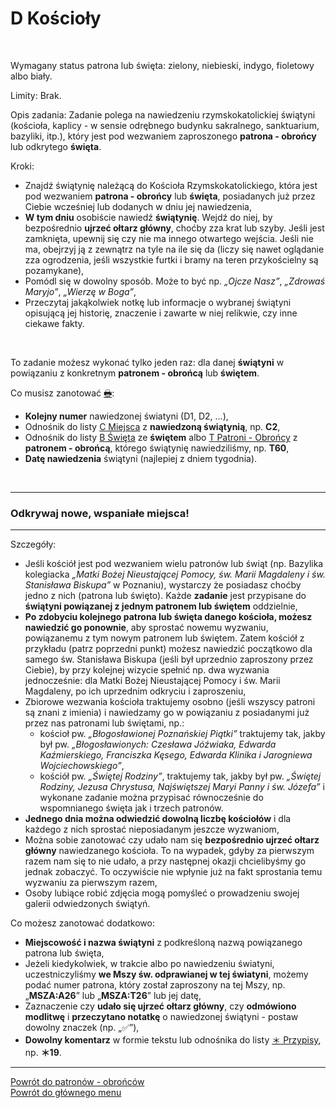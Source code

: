 # <span class="status status-list"><span class="status status-list">D</span> Kościoły</span>
<br />

<span class="status status-title">Wymagany status patrona lub święta:</span> <span class="status status-green">zielony</span>, <span class="status status-blue">niebieski</span>, <span class="status status-indigo">indygo</span>, <span class="status status-violet">fioletowy</span> albo <span class="status status-white">biały</span>.
<br />

<span class="status status-title">Limity:</span> Brak.
<br />

<span class="status status-title">Opis zadania:</span> Zadanie polega na nawiedzeniu rzymskokatolickiej świątyni (kościoła, kaplicy - w sensie odrębnego budynku sakralnego, sanktuarium, bazyliki, itp.), który jest pod wezwaniem zaproszonego **patrona - obrońcy** lub odkrytego **święta**.
<br />

<span class="status status-title">Kroki:</span>
- Znajdź świątynię należącą do Kościoła Rzymskokatolickiego, która jest pod wezwaniem **patrona - obrońcy** lub **święta**, posiadanych już przez Ciebie wcześniej lub dodanych w dniu jej nawiedzenia,
- **W tym dniu** osobiście nawiedź **świątynię**. Wejdź do niej, by bezpośrednio **ujrzeć ołtarz główny**, choćby zza krat lub szyby. Jeśli jest zamknięta, upewnij się czy nie ma innego otwartego wejścia. Jeśli nie ma, obejrzyj ją z zewnątrz na tyle na ile się da (liczy się nawet oglądanie zza ogrodzenia, jeśli wszystkie furtki i bramy na teren przykościelny są pozamykane),
- Pomódl się w dowolny sposób. Może to być np. _„Ojcze Nasz”_, _„Zdrowaś Maryjo”_, _„Wierzę w Boga”_,
- Przeczytaj jakąkolwiek notkę lub informacje o wybranej świątyni opisującą jej historię, znaczenie i zawarte w niej relikwie, czy inne ciekawe fakty.
<br />

<span class="status status-title">To zadanie możesz wykonać tylko jeden raz:</span> dla danej **świątyni** w powiązaniu z konkretnym **patronem - obrońcą** lub **świętem**.
<br />

<span class="status status-title">Co musisz zanotować [🖶](wszystkie_materialy_do_pobrania.md#koscioly):</span>
- **Kolejny numer** nawiedzonej światyni (D1, D2, ...),
- Odnośnik do listy [<span class="status status-list"><span class="status status-list">C</span> Miejsca</span>](miejsca.md) z **nawiedzoną świątynią**, np. **C2**,
- Odnośnik do listy [<span class="status status-list"><span class="status status-white">B</span> Święta</span>](swieta.md) ze **świętem** albo [<span class="status status-list"><span class="status status-blue">T</span> Patroni - Obrońcy</span>](patroni_obroncy.md) z **patronem - obrońcą**, którego świątynię nawiedziliśmy, np. **T60**,
- **Datę nawiedzenia** świątyni (najlepiej z dniem tygodnia).
<br />

---
### <div class="colored centered">Odkrywaj nowe, wspaniałe miejsca!</div>

---
<span class="status status-title">Szczegóły:</span>
- Jeśli kościół jest pod wezwaniem wielu patronów lub świąt (np. Bazylika kolegiacka _„Matki Bożej Nieustającej Pomocy, św. Marii Magdaleny i św. Stanisława Biskupa”_ w Poznaniu), wystarczy że posiadasz choćby jedno z nich (patrona lub święto). Każde **zadanie** jest przypisane do **świątyni powiązanej z jednym patronem lub świętem** oddzielnie,
- **Po zdobyciu kolejnego patrona lub święta danego kościoła, możesz nawiedzić go ponownie**, aby sprostać nowemu wyzwaniu, powiązanemu z tym nowym patronem lub świętem. Zatem kościół z przykładu (patrz poprzedni punkt) możesz nawiedzić początkowo dla samego św. Stanisława Biskupa (jeśli był uprzednio zaproszony przez Ciebie), by przy kolejnej wizycie spełnić np. dwa wyzwania jednocześnie: dla Matki Bożej Nieustającej Pomocy i św. Marii Magdaleny, po ich uprzednim odkryciu i zaproszeniu,
- Zbiorowe wezwania kościoła traktujemy osobno (jeśli wszyscy patroni są znani z imienia) i nawiedzamy go w powiązaniu z posiadanymi już przez nas patronami lub świętami, np.:
  - kościoł pw. _„Błogosławionej Poznańskiej Piątki”_ traktujemy tak, jakby był pw. _„Błogosławionych: Czesława Jóźwiaka, Edwarda Kaźmierskiego, Franciszka Kęsego, Edwarda Klinika i Jarogniewa Wojciechowskiego”_,
  - kościół pw. _„Świętej Rodziny”_, traktujemy tak, jakby był pw. _„Świętej Rodziny, Jezusa Chrystusa, Najświętszej Maryi Panny i św. Józefa”_ i wykonane zadanie można przypisać równocześnie do wspomnianego święta jak i trzech patronów.
- **Jednego dnia można odwiedzić dowolną liczbę kościołów** i dla każdego z nich sprostać nieposiadanym jeszcze wyzwaniom,
- Można sobie zanotować czy udało nam się **bezpośrednio ujrzeć ołtarz główny** nawiedzanego kościoła. To na wypadek, gdyby za pierwszym razem nam się to nie udało, a przy następnej okazji chcielibyśmy go jednak zobaczyć. To oczywiście nie wpłynie już na fakt sprostania temu wyzwaniu za pierwszym razem,
- Osoby lubiące robić zdjęcia mogą pomyśleć o prowadzeniu swojej galerii odwiedzonych świątyń.

<span class="status status-title">Co możesz zanotować dodatkowo:</span>
- **Miejscowość i nazwa świątyni** z podkreśloną nazwą powiązanego patrona lub święta,
- Jeżeli kiedykolwiek, w trakcie albo po nawiedzeniu światyni, uczestniczyliśmy **we Mszy św. odprawianej w tej światyni**, możemy podać numer patrona, który został zaproszony na tej Mszy, np. „**MSZA:A26**” lub „**MSZA:T26**” lub jej datę,
- Zaznaczenie czy **udało się ujrzeć ołtarz główny**, czy **odmówiono modlitwę** i **przeczytano notatkę** o nawiedzonej świątyni - postaw dowolny znaczek (np. „✅”),
- **Dowolny komentarz** w formie tekstu lub odnośnika do listy [<span class="status status-list"><span class="status status-list">＊</span> Przypisy</span>](przypisy.md), np. **＊19**.

---
[Powrót do patronów - obrońców](patroni_obroncy.md)  
[Powrót do głównego menu](index.md)
